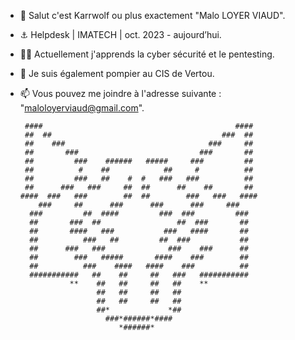 - 👋 Salut c'est Karrwolf ou plus exactement "Malo LOYER VIAUD".
- ⚓ Helpdesk | IMATECH | oct. 2023 - aujourd’hui.
- 👨‍💻 Actuellement j'apprends la cyber sécurité et le pentesting.
- 🚒 Je suis également pompier au CIS de Vertou.
- 📫 Vous pouvez me joindre à l'adresse suivante : "maloloyerviaud@gmail.com".

       ####                                           ####
       ##  ##                                      ###  ##
       ##    ###                                ###     ##
       ##       ###                           ###       ##
       ##         ###    ######   #####     ###         ##
       ##          #    ##            ##     #          ##
       ##         ###   ##    #  #   ###   ###          ##
       ##      ###   ###     ##  ##      ##    ##       ##
      ####  ###   ###        ##  ##        ###   ###   ####
          ###     ##      ###      ###      ###     ###
        ###         ##  ####         ###  ###         ###
        ##       ###  ##                 ##  ###       ##
        ##       ####   ###           ###   ####       ##
        ##          ###   ##         ##  ###           ##
        ##      ###   ###              ###    ###      ##
        ##        ###   #####       ####    ###        ##
        ##          ###    ####   ####    ###          ##
        ###########   ##    ##     ##   ###   ###########
                 **    ##   ##     ##   ##    **
                       ##   ##     ##   ##
                       ##   ##     ##   ##
                       ##*             *##
                         ###*######*####
                            *######*
